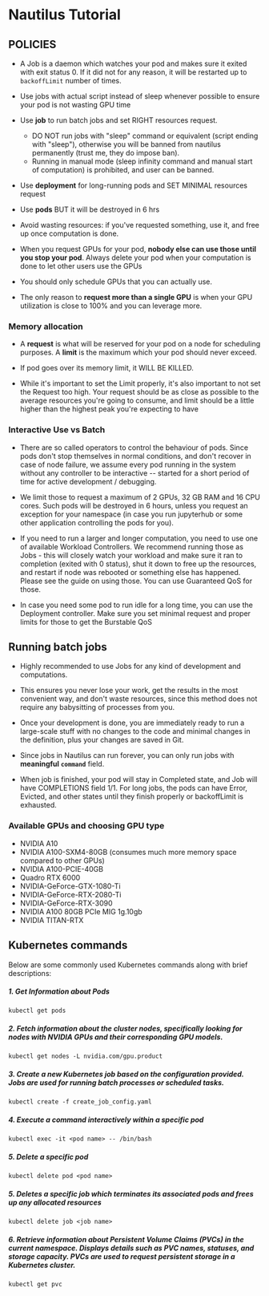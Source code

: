 # Nautilus Tutorial

## POLICIES

- A Job is a daemon which watches your pod and makes sure it exited with exit status 0. If it did not for any reason, it will be restarted up to `backoffLimit` number of times.

- Use jobs with actual script instead of sleep whenever possible to ensure your pod is not wasting GPU time

<!-- - To make sure you did everything correctly after you've submited the job, look at the corresponding pod yaml (`kubectl get pod ... -o yaml`) and check that resulting nodeAffinity is as expected -->

- Use **job** to run batch jobs and set RIGHT resources request. 
    - DO NOT run jobs with "sleep" command or equivalent (script ending with "sleep"), otherwise you will be banned from nautilus permanently (trust me, they do impose ban). 
    - Running in manual mode (sleep infinity command and manual start of computation) is prohibited, and user can be banned.

- Use **deployment** for long-running pods and SET MINIMAL resources request

- Use **pods** BUT it will be destroyed in 6 hrs

- Avoid wasting resources: if you've requested something, use it, and free up once computation is done.

- When you request GPUs for your pod, **nobody else can use those until you stop your pod**. Always delete your pod when your computation is done to let other users use the GPUs

- You should only schedule GPUs that you can actually use. 

- The only reason to **request more than a single GPU** is when your GPU utilization is close to 100% and you can leverage more.

### Memory allocation

- A **request** is what will be reserved for your pod on a node for scheduling purposes. A **limit** is the maximum which your pod should never exceed. 

- If pod goes over its memory limit, it WILL BE KILLED. 

- While it's important to set the Limit properly, it's also important to not set the Request too high. Your request should be as close as possible to the average resources you're going to consume, and limit should be a little higher than the highest peak you're expecting to have


### Interactive Use vs Batch

- There are so called operators to control the behaviour of pods. Since pods don't stop themselves in normal conditions, and don't recover in case of node failure, we assume every pod running in the system without any controller to be interactive -- started for a short period of time for active development / debugging. 

- We limit those to request a maximum of 2 GPUs, 32 GB RAM and 16 CPU cores. Such pods will be destroyed in 6 hours, unless you request an exception for your namespace (in case you run jupyterhub or some other application controlling the pods for you).

- If you need to run a larger and longer computation, you need to use one of available Workload Controllers. We recommend running those as Jobs - this will closely watch your workload and make sure it ran to completion (exited with 0 status), shut it down to free up the resources, and restart if node was rebooted or something else has happened. Please see the guide on using those. You can use Guaranteed QoS for those.

- In case you need some pod to run idle for a long time, you can use the Deployment controller. Make sure you set minimal request and proper limits for those to get the Burstable QoS


## Running batch jobs

- Highly recommended to use Jobs for any kind of development and computations. 

- This ensures you never lose your work, get the results in the most convenient way, and don't waste resources, since this method does not require any babysitting of processes from you. 

- Once your development is done, you are immediately ready to run a large-scale stuff with no changes to the code and minimal changes in the definition, plus your changes are saved in Git.

- Since jobs in Nautilus can run forever, you can only run jobs with **meaningful `command`** field.

- When job is finished, your pod will stay in Completed state, and Job will have COMPLETIONS field 1/1. For long jobs, the pods can have Error, Evicted, and other states until they finish properly or backoffLimit is exhausted.



### Available GPUs and choosing GPU type
- NVIDIA A10
- NVIDIA A100-SXM4-80GB (consumes much more memory space compared to other GPUs)
- NVIDIA A100-PCIE-40GB
- Quadro RTX 6000
- NVIDIA-GeForce-GTX-1080-Ti
- NVIDIA-GeForce-RTX-2080-Ti
- NVIDIA-GeForce-RTX-3090
- NVIDIA A100 80GB PCIe MIG 1g.10gb
- NVIDIA TITAN-RTX


## Kubernetes commands
Below are some commonly used Kubernetes commands along with brief descriptions:

##### 1. Get Information about Pods
```
kubectl get pods
```

##### 2. Fetch information about the cluster nodes, specifically looking for nodes with NVIDIA GPUs and their corresponding GPU models.
```
kubectl get nodes -L nvidia.com/gpu.product
```

##### 3. Create a new Kubernetes job based on the configuration provided. Jobs are used for running batch processes or scheduled tasks.
```
kubectl create -f create_job_config.yaml
```

##### 4. Execute a command interactively within a specific pod
```
kubectl exec -it <pod name> -- /bin/bash
```

##### 5. Delete a specific pod
```
kubectl delete pod <pod name>
```

##### 5. Deletes a specific job which terminates its associated pods and frees up any allocated resources
```
kubectl delete job <job name>
```

##### 6. Retrieve information about Persistent Volume Claims (PVCs) in the current namespace. Displays details such as PVC names, statuses, and storage capacity. PVCs are used to request persistent storage in a Kubernetes cluster.
```
kubectl get pvc
```
